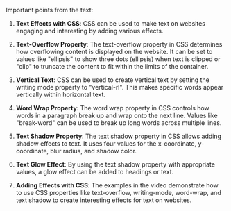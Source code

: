 Important points from the text:

1. **Text Effects with CSS**: CSS can be used to make text on websites engaging and interesting by adding various effects.

2. **Text-Overflow Property**: The text-overflow property in CSS determines how overflowing content is displayed on the website. It can be set to values like "ellipsis" to show three dots (ellipsis) when text is clipped or "clip" to truncate the content to fit within the limits of the container.

3. **Vertical Text**: CSS can be used to create vertical text by setting the writing mode property to "vertical-rl". This makes specific words appear vertically within horizontal text.

4. **Word Wrap Property**: The word wrap property in CSS controls how words in a paragraph break up and wrap onto the next line. Values like "break-word" can be used to break up long words across multiple lines.

5. **Text Shadow Property**: The text shadow property in CSS allows adding shadow effects to text. It uses four values for the x-coordinate, y-coordinate, blur radius, and shadow color.

6. **Text Glow Effect**: By using the text shadow property with appropriate values, a glow effect can be added to headings or text.

7. **Adding Effects with CSS**: The examples in the video demonstrate how to use CSS properties like text-overflow, writing-mode, word-wrap, and text shadow to create interesting effects for text on websites.

